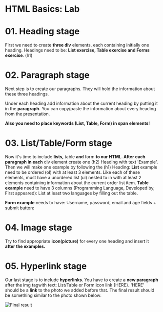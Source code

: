 # HTML Basics: Lab

# 01. Heading stage

First we need to create **three div** elements, each containing initially one heading.
Headings need to be: **List exercise, Table exercise and Forms exercise**. (h1)


# 02. Paragraph stage

Next step is to create our paragraphs. They will hold the information about these three headings.

Under each heading add information about the current heading by putting it in the **paragraph.** You can copy/paste the information about every heading from the presentation.

**Also you need to place keywords (List, Table, Form) in span elements!**

# 03. List/Table/Form stage

Now it&#39;s time to include **lists,** table **and** form **to our HTML. After each paragraph in each** div element create one (h2) Heading with text &#39;Example&#39;. Then we will make one example by following the (h1) Heading:
**List** example need to be ordered (ol) with at least 3 elements. Like each of these elements, must have a unordered list (ul) nested to in with at least 2 elements containing information about the current order list item.
**Table example** need to have 3 columns (Programming Language, Developed by, First appeared):
List at least two languages by filling out the table.

**Form example** needs to have: Username, password, email and age fields + submit button:

# 04. Image stage

Try to find appropriate **icon(**picture**)** for every one heading and insert it **after the examples.**

# 05. Hyperlink stage

Our last stage is to include **hyperlinks**. You have to create a **new paragraph** after the img tagwith text:
List/Table or Form icon link {HERE}. &#39;HERE&#39; should be a **link** to the photo we added before that.
Тhe final result should be something similar to the photo shown below:

![Final result](https://i.imgur.com/xJmioqc.png)


